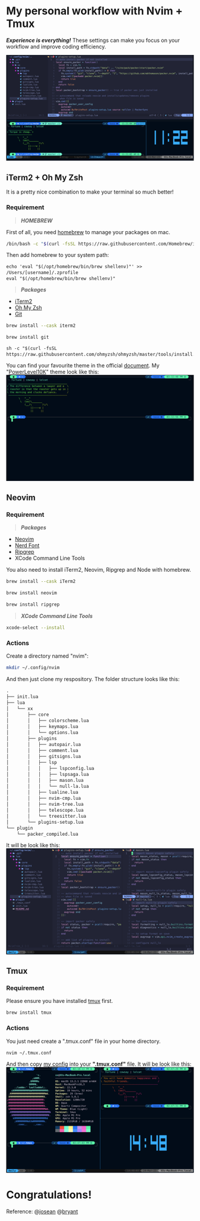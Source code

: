 # My personal workflow with Nvim + Tmux

***Experience is everything!***
These settings can make you focus on your workflow and improve coding efficiency. 

![My work flow](https://raw.githubusercontent.com/yingxiaowoxx/Blog-img/master/img/93d1e7654df592a51374330b508c1106.png)

## iTerm2 + Oh My Zsh
It is a pretty nice combination to make your terminal so much better!
### Requirement
> ***HOMEBREW***

First of all, you need [homebrew](https://brew.sh/) to manage your packages on mac.

```bash
/bin/bash -c "$(curl -fsSL https://raw.githubusercontent.com/Homebrew/install/HEAD/install.sh)"
```
Then add homebrew to your system path:
```
echo 'eval "$(/opt/homebrew/bin/brew shellenv)"' >> /Users/[username]/.zprofile
eval "$(/opt/homebrew/bin/brew shellenv)"
```
> ***Packages***
- [iTerm2](https://iterm2.com/)
- [Oh My Zsh](https://ohmyz.sh/)
- [Git](https://git-scm.com/)
```bash
brew install --cask iterm2
```
```
brew install git
```
```
sh -c "$(curl -fsSL https://raw.githubusercontent.com/ohmyzsh/ohmyzsh/master/tools/install.sh)"
```
You can find your favourite theme in the official [document](https://github.com/ohmyzsh/ohmyzsh/wiki/Themes).
My "[PowerLevel10K](https://github.com/romkatv/powerlevel10k)" theme look like this:
![Oh my zsh](https://raw.githubusercontent.com/yingxiaowoxx/Blog-img/master/img/20230324153531.png)
## Neovim
### Requirement

> ***Packages***

- [Neovim](https://neovim.io/)
- [Nerd Font](https://www.nerdfonts.com/)
- [Ripgrep](https://github.com/BurntSushi/ripgrep)
- XCode Command Line Tools

You also need to install iTerm2, Neovim, Ripgrep and Node with homebrew.

```bash
brew install --cask iTerm2
```
```bash
brew install neovim
```
```bash
brew install ripgrep
```

> ***XCode Command Line Tools***
```bash
xcode-select --install
```
### Actions
Create a directory named "nvim":
```bash
mkdir ~/.config/nvim
```
And then just clone my respository.
The folder structure looks like this:
```
.
├── init.lua
├── lua
│   └── xx
│       ├── core
│       │   ├── colorscheme.lua
│       │   ├── keymaps.lua
│       │   └── options.lua
│       ├── plugins
│       │   ├── autopair.lua
│       │   ├── comment.lua
│       │   ├── gitsigns.lua
│       │   ├── lsp
│       │   │   ├── lspconfig.lua
│       │   │   ├── lspsaga.lua
│       │   │   ├── mason.lua
│       │   │   └── null-la.lua
│       │   ├── lualine.lua
│       │   ├── nvim-cmp.lua
│       │   ├── nvim-tree.lua
│       │   ├── telescope.lua
│       │   └── treesitter.lua
│       └── plugins-setup.lua
└── plugin
    └── packer_compiled.lua
```
It will be look like this:
![Neovim](https://raw.githubusercontent.com/yingxiaowoxx/Blog-img/master/img/20230324150528.png)
## Tmux
### Requirement
Please ensure you have installed [tmux](https://github.com/tmux/tmux/wiki) first.
```bash
brew install tmux
```
### Actions
You just need create a ".tmux.conf" file in your home directory.
```
nvim ~/.tmux.conf
```
And then copy [my config](https://github.com/yingxiaowoxx/Neovim/blob/master/.tmux.conf) into your **".tmux.conf"** file.
It will be look like this:
![Tmux](https://raw.githubusercontent.com/yingxiaowoxx/Blog-img/master/img/20230324144855.png)

# Congratulations!
Reference: @[josean](https://github.com/josean-dev/dev-environment-files) @[bryant](https://github.com/bryant-video/neovim-tutorial)
